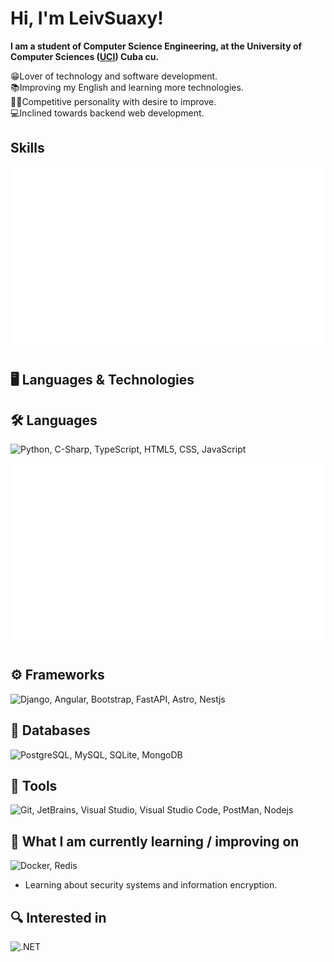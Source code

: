 # Hi, I'm LeivSuaxy!

<b>I am a student of Computer Science Engineering, at the University of Computer Sciences
(<a href="https://www.uci.cu/">UCI</a>) Cuba cu.<br></b>

😁Lover of technology and software development.<br> 
📚Improving my English and learning more technologies.<br>
💪🏼Competitive personality with desire to improve.<br>
💻Inclined towards backend web development.<br>

## Skills
![Stats Overview](https://raw.githubusercontent.com/LeivSuaxy/Image-Gen/master/generated/overview.svg#gh-dark-mode-only)

## 🖥 Languages & Technologies
## 🛠 Languages
![Python, C-Sharp, TypeScript, HTML5, CSS, JavaScript](https://skillicons.dev/icons?i=python,cs,ts,html,css,js&perline=3)

![Languages](https://raw.githubusercontent.com/LeivSuaxy/Image-Gen/master/generated/languages.svg#gh-dark-mode-only)

## ⚙ Frameworks
![Django, Angular, Bootstrap, FastAPI, Astro, Nestjs](https://skillicons.dev/icons?i=django,angular,bootstrap,fastapi,astro,nestjs&perline=3)<br/>

## 💾 Databases
![PostgreSQL, MySQL, SQLite, MongoDB](https://skillicons.dev/icons?i=postgresql,mysql,sqlite,mongodb&perline=2)
## 🔧 Tools
![Git, JetBrains, Visual Studio, Visual Studio Code, PostMan, Nodejs](https://skillicons.dev/icons?i=git,pycharm,visualstudio,vscode,postman,nodejs&perline=3)

## 📖 What I am currently learning / improving on

![Docker, Redis](https://skillicons.dev/icons?i=docker,redis&perline=3)

* Learning about security systems and information encryption.

## 🔍 Interested in

![.NET](https://skillicons.dev/icons?i=dotnet&perline=3)
